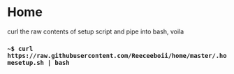 # Home

curl the raw contents of setup script and pipe into bash, voila

### `~$ curl https://raw.githubusercontent.com/Reeceeboii/home/master/.homesetup.sh | bash `